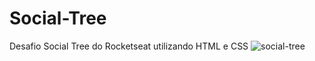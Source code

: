 # Social-Tree
Desafio Social Tree do Rocketseat utilizando HTML e CSS
![social-tree](https://user-images.githubusercontent.com/87485590/155732060-1f500996-c317-4bc5-8dcd-522050b3cd8b.jpg)
